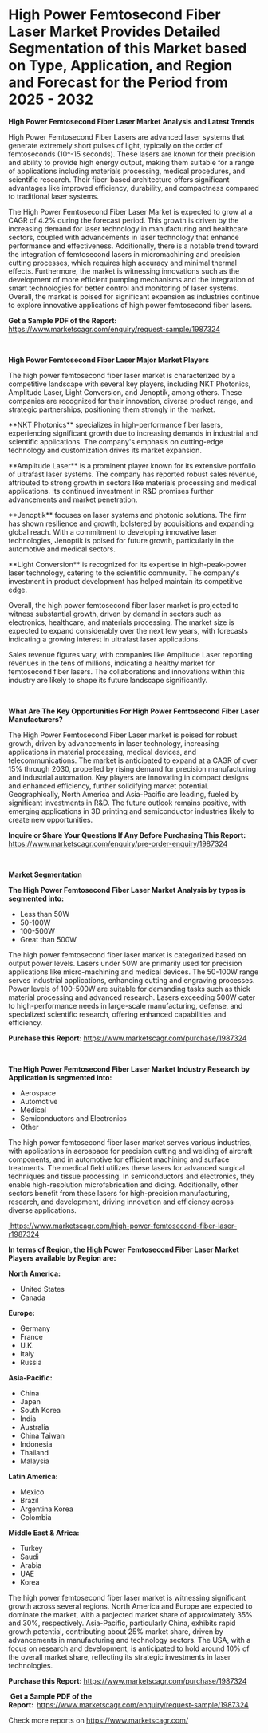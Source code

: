 <p><h1>High Power Femtosecond Fiber Laser Market Provides Detailed Segmentation of this Market based on Type, Application, and Region and Forecast for the Period from 2025 - 2032</h1></p><p><strong>High Power Femtosecond Fiber Laser Market Analysis and Latest Trends</strong></p>
<p><p>High Power Femtosecond Fiber Lasers are advanced laser systems that generate extremely short pulses of light, typically on the order of femtoseconds (10^-15 seconds). These lasers are known for their precision and ability to provide high energy output, making them suitable for a range of applications including materials processing, medical procedures, and scientific research. Their fiber-based architecture offers significant advantages like improved efficiency, durability, and compactness compared to traditional laser systems.</p><p>The High Power Femtosecond Fiber Laser Market is expected to grow at a CAGR of 4.2% during the forecast period. This growth is driven by the increasing demand for laser technology in manufacturing and healthcare sectors, coupled with advancements in laser technology that enhance performance and effectiveness. Additionally, there is a notable trend toward the integration of femtosecond lasers in micromachining and precision cutting processes, which requires high accuracy and minimal thermal effects. Furthermore, the market is witnessing innovations such as the development of more efficient pumping mechanisms and the integration of smart technologies for better control and monitoring of laser systems. Overall, the market is poised for significant expansion as industries continue to explore innovative applications of high power femtosecond fiber lasers.</p></p>
<p><strong>Get a Sample PDF of the Report:&nbsp;</strong> <a href="https://www.marketscagr.com/enquiry/request-sample/1987324?utm_campaign=1944&utm_medium=2&utm_source=Github&utm_content=ia&utm_term=02032025&utm_id=high-power-femtosecond-fiber-laser">https://www.marketscagr.com/enquiry/request-sample/1987324</a></p>
<p>&nbsp;</p>
<p><strong>High Power Femtosecond Fiber Laser Major Market Players</strong></p>
<p><p>The high power femtosecond fiber laser market is characterized by a competitive landscape with several key players, including NKT Photonics, Amplitude Laser, Light Conversion, and Jenoptik, among others. These companies are recognized for their innovation, diverse product range, and strategic partnerships, positioning them strongly in the market.</p><p>**NKT Photonics** specializes in high-performance fiber lasers, experiencing significant growth due to increasing demands in industrial and scientific applications. The company's emphasis on cutting-edge technology and customization drives its market expansion.</p><p>**Amplitude Laser** is a prominent player known for its extensive portfolio of ultrafast laser systems. The company has reported robust sales revenue, attributed to strong growth in sectors like materials processing and medical applications. Its continued investment in R&D promises further advancements and market penetration.</p><p>**Jenoptik** focuses on laser systems and photonic solutions. The firm has shown resilience and growth, bolstered by acquisitions and expanding global reach. With a commitment to developing innovative laser technologies, Jenoptik is poised for future growth, particularly in the automotive and medical sectors.</p><p>**Light Conversion** is recognized for its expertise in high-peak-power laser technology, catering to the scientific community. The company's investment in product development has helped maintain its competitive edge.</p><p>Overall, the high power femtosecond fiber laser market is projected to witness substantial growth, driven by demand in sectors such as electronics, healthcare, and materials processing. The market size is expected to expand considerably over the next few years, with forecasts indicating a growing interest in ultrafast laser applications.</p><p>Sales revenue figures vary, with companies like Amplitude Laser reporting revenues in the tens of millions, indicating a healthy market for femtosecond fiber lasers. The collaborations and innovations within this industry are likely to shape its future landscape significantly.</p></p>
<p>&nbsp;</p>
<p><strong>What Are The Key Opportunities For High Power Femtosecond Fiber Laser Manufacturers?</strong></p>
<p><p>The High Power Femtosecond Fiber Laser market is poised for robust growth, driven by advancements in laser technology, increasing applications in material processing, medical devices, and telecommunications. The market is anticipated to expand at a CAGR of over 15% through 2030, propelled by rising demand for precision manufacturing and industrial automation. Key players are innovating in compact designs and enhanced efficiency, further solidifying market potential. Geographically, North America and Asia-Pacific are leading, fueled by significant investments in R&D. The future outlook remains positive, with emerging applications in 3D printing and semiconductor industries likely to create new opportunities.</p></p>
<p><strong>Inquire or Share Your Questions If Any Before Purchasing This Report:</strong> <a href="https://www.marketscagr.com/enquiry/pre-order-enquiry/1987324?utm_campaign=1944&utm_medium=2&utm_source=Github&utm_content=ia&utm_term=02032025&utm_id=high-power-femtosecond-fiber-laser">https://www.marketscagr.com/enquiry/pre-order-enquiry/1987324</a></p>
<p>&nbsp;</p>
<p><strong>Market Segmentation</strong></p>
<p><strong>The High Power Femtosecond Fiber Laser Market Analysis by types is segmented into:</strong></p>
<p><ul><li>Less than 50W</li><li>50-100W</li><li>100-500W</li><li>Great than 500W</li></ul></p>
<p><p>The high power femtosecond fiber laser market is categorized based on output power levels. Lasers under 50W are primarily used for precision applications like micro-machining and medical devices. The 50-100W range serves industrial applications, enhancing cutting and engraving processes. Power levels of 100-500W are suitable for demanding tasks such as thick material processing and advanced research. Lasers exceeding 500W cater to high-performance needs in large-scale manufacturing, defense, and specialized scientific research, offering enhanced capabilities and efficiency.</p></p>
<p><strong>Purchase this Report:&nbsp;</strong><a href="https://www.marketscagr.com/purchase/1987324?utm_campaign=1944&utm_medium=2&utm_source=Github&utm_content=ia&utm_term=02032025&utm_id=high-power-femtosecond-fiber-laser">https://www.marketscagr.com/purchase/1987324</a></p>
<p>&nbsp;</p>
<p><strong>The High Power Femtosecond Fiber Laser Market Industry Research by Application is segmented into:</strong></p>
<p><ul><li>Aerospace</li><li>Automotive</li><li>Medical</li><li>Semiconductors and Electronics</li><li>Other</li></ul></p>
<p><p>The high power femtosecond fiber laser market serves various industries, with applications in aerospace for precision cutting and welding of aircraft components, and in automotive for efficient machining and surface treatments. The medical field utilizes these lasers for advanced surgical techniques and tissue processing. In semiconductors and electronics, they enable high-resolution microfabrication and dicing. Additionally, other sectors benefit from these lasers for high-precision manufacturing, research, and development, driving innovation and efficiency across diverse applications.</p></p>
<p><a href="https://www.marketscagr.com/high-power-femtosecond-fiber-laser-r1987324?utm_campaign=1944&utm_medium=2&utm_source=Github&utm_content=ia&utm_term=02032025&utm_id=high-power-femtosecond-fiber-laser">&nbsp;https://www.marketscagr.com/high-power-femtosecond-fiber-laser-r1987324</a></p>
<p><strong>In terms of Region, the High Power Femtosecond Fiber Laser Market Players available by Region are:</strong></p>
<p>
    <p> <strong> North America: </strong>
        <ul>
            <li>United States</li>
            <li>Canada</li>
        </ul>
        </p> 
    <p> <strong> Europe: </strong>
        <ul>
            <li>Germany</li>
            <li>France</li>
            <li>U.K.</li>
            <li>Italy</li>
            <li>Russia</li>
        </ul>
        </p> 
    <p> <strong> Asia-Pacific: </strong>
        <ul>
            <li>China</li>
            <li>Japan</li>
            <li>South Korea</li>
            <li>India</li>
            <li>Australia</li>
            <li>China Taiwan</li>
            <li>Indonesia</li>
            <li>Thailand</li>
            <li>Malaysia</li>
        </ul>
        </p> 
    <p> <strong> Latin America: </strong>
        <ul>
            <li>Mexico</li>
            <li>Brazil</li>
            <li>Argentina Korea</li>
            <li>Colombia</li>
        </ul>
        </p> 
    <p> <strong> Middle East & Africa: </strong>
        <ul>
            <li>Turkey</li>
            <li>Saudi</li>
            <li>Arabia</li>
            <li>UAE</li>
            <li>Korea</li>
        </ul>
    </p>
    </p>
<p><p>The high power femtosecond fiber laser market is witnessing significant growth across several regions. North America and Europe are expected to dominate the market, with a projected market share of approximately 35% and 30%, respectively. Asia-Pacific, particularly China, exhibits rapid growth potential, contributing about 25% market share, driven by advancements in manufacturing and technology sectors. The USA, with a focus on research and development, is anticipated to hold around 10% of the overall market share, reflecting its strategic investments in laser technologies.</p></p>
<p><strong>Purchase this Report: </strong><a href="https://www.marketscagr.com/purchase/1987324?utm_campaign=1944&utm_medium=2&utm_source=Github&utm_content=ia&utm_term=02032025&utm_id=high-power-femtosecond-fiber-laser">https://www.marketscagr.com/purchase/1987324</a></p>
<p>&nbsp;<strong>Get a Sample PDF of the Report:&nbsp;&nbsp;</strong><a href="https://www.marketscagr.com/enquiry/request-sample/1987324?utm_campaign=1944&utm_medium=2&utm_source=Github&utm_content=ia&utm_term=02032025&utm_id=high-power-femtosecond-fiber-laser">https://www.marketscagr.com/enquiry/request-sample/1987324</a></p>
<p><strong></strong></p>
<p>Check more reports on <a href="https://www.marketscagr.com/?utm_campaign=1944&utm_medium=2&utm_source=Github&utm_content=ia&utm_term=02032025&utm_id=high-power-femtosecond-fiber-laser">https://www.marketscagr.com/</a></p>